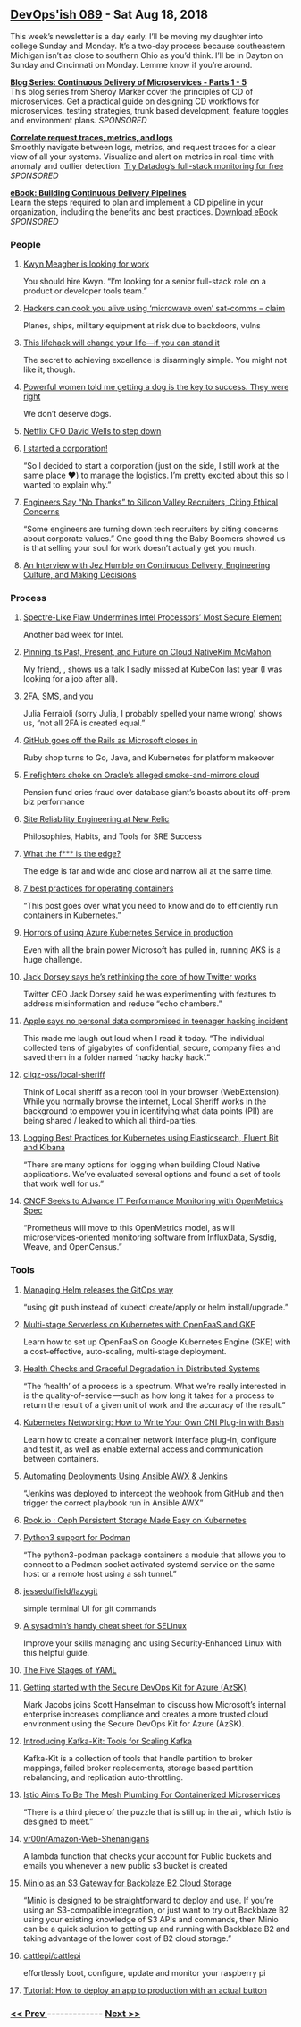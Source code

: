 ## [DevOps'ish 089](https://devopsish.com/089) - Sat Aug 18, 2018

This week’s newsletter is a day early. I’ll be moving my daughter into college Sunday and Monday. It’s a two-day process because southeastern Michigan isn’t as close to southern Ohio as you’d think. I’ll be in Dayton on Sunday and Cincinnati on Monday. Lemme know if you’re around.

<a href="https://www.gocd.org/tags/cd-for-microservices.html"><strong>Blog Series: Continuous Delivery of Microservices - Parts 1 - 5</strong></a><br/>This blog series from Sheroy Marker cover the principles of CD of microservices. Get a practical guide on designing CD workflows for microservices, testing strategies, trunk based development, feature toggles and environment plans. <em>SPONSORED</em>

<a href="https://www.datadoghq.com/lpgs/?utm_source=Advertisement&amp;utm_medium=Advertisement&amp;utm_campaign=Devopsish-Newsletter"><strong>Correlate request traces, metrics, and logs</strong></a><br/>Smoothly navigate between logs, metrics, and request traces for a clear view of all your systems. Visualize and alert on metrics in real-time with anomaly and outlier detection. <a href="https://www.datadoghq.com/lpgs/?utm_source=Advertisement&amp;utm_medium=Advertisement&amp;utm_campaign=Devopsish-Newsletter">Try Datadog’s full-stack monitoring for free</a> <em>SPONSORED</em>

<a href="https://go.weave.works/TPCS-devops-newsletter"><strong>eBook: Building Continuous Delivery Pipelines</strong></a><br/>Learn the steps required to plan and implement a CD pipeline in your organization, including the benefits and best practices. <a href="https://go.weave.works/TPCS-devops-newsletter">Download eBook</a> <em>SPONSORED</em>

### People

1. [Kwyn Meagher is looking for work](https://blog.kwyn.io/hireme.html)

     You should hire Kwyn. “I’m looking for a senior full-stack role on a product or developer tools team.”
1. [Hackers can cook you alive using ‘microwave oven’ sat-comms – claim](https://www.theregister.co.uk/2018/08/10/satellite_communications_microwave_oven_hacking/)

     Planes, ships, military equipment at risk due to backdoors, vulns
1. [This lifehack will change your life—if you can stand it](https://qz.com/1353399/this-lifehack-will-change-your-life-if-you-can-stand-it/)

     The secret to achieving excellence is disarmingly simple. You might not like it, though.
1. [Powerful women told me getting a dog is the key to success. They were right](https://qz.com/work/1347901/powerful-women-told-me-getting-a-dog-was-the-key-to-success-they-were-right/)

     We don’t deserve dogs.
1. [Netflix CFO David Wells to step down](https://techcrunch.com/2018/08/13/netflix-cfo-david-wells-to-step-down/)

    
1. [I started a corporation!](https://jvns.ca/blog/2018/08/14/i-started-a-company-/)

     “So I decided to start a corporation (just on the side, I still work at the same place ❤) to manage the logistics. I’m pretty excited about this so I wanted to explain why.”
1. [Engineers Say “No Thanks” to Silicon Valley Recruiters, Citing Ethical Concerns](https://spectrum.ieee.org/view-from-the-valley/at-work/tech-careers/engineers-say-no-thanks-to-silicon-valley-recruiters-citing-ethical-concerns)

     “Some engineers are turning down tech recruiters by citing concerns about corporate values.” One good thing the Baby Boomers showed us is that selling your soul for work doesn’t actually get you much.
1. [An Interview with Jez Humble on Continuous Delivery, Engineering Culture, and Making Decisions](https://www.split.io/blog/jez-humble-interview-decisions-2018/)

    
### Process

1. [Spectre-Like Flaw Undermines Intel Processors’ Most Secure Element](https://www.wired.com/story/foreshadow-intel-secure-enclave-vulnerability/)

     Another bad week for Intel.
1. [Pinning its Past, Present, and Future on Cloud NativeKim McMahon](https://www.cncf.io/blog/2018/08/14/pinning-its-past-present-and-future-on-cloud-native/)

     My friend, , shows us a talk I sadly missed at KubeCon last year (I was looking for a job after all).
1. [2FA, SMS, and you](https://www.juliaferraioli.com/blog/2018/08/2fa-sms-you/)

     Julia Ferraioli (sorry Julia, I probably spelled your name wrong) shows us, “not all 2FA is created equal.”
1. [GitHub goes off the Rails as Microsoft closes in](https://www.theregister.co.uk/2018/08/16/github_rails_microsoft/)

     Ruby shop turns to Go, Java, and Kubernetes for platform makeover
1. [Firefighters choke on Oracle’s alleged smoke-and-mirrors cloud](https://www.theregister.co.uk/2018/08/13/oracle_sued_cloud_numbers/)

     Pension fund cries fraud over database giant’s boasts about its off-prem biz performance
1. [Site Reliability Engineering at New Relic](https://newrelic.com/resource/site-reliability-engineering)

     Philosophies, Habits, and Tools for SRE Success
1. [What the f*** is the edge?](https://arcentry.com/blog/what-the-f-is-the-edge/)

     The edge is far and wide and close and narrow all at the same time.
1. [7 best practices for operating containers](https://cloud.google.com/blog/products/gcp/7-best-practices-operating-containers)

     “This post goes over what you need to know and do to efficiently run containers in Kubernetes.”
1. [Horrors of using Azure Kubernetes Service in production](https://movingfulcrum.com/horrors-of-using-azure-kubernetes-service-in-production/)

     Even with all the brain power Microsoft has pulled in, running AKS is a huge challenge.
1. [Jack Dorsey says he’s rethinking the core of how Twitter works](https://www.washingtonpost.com/technology/2018/08/15/jack-dorsey-says-hes-rethinking-core-how-twitter-works/)

     Twitter CEO Jack Dorsey said he was experimenting with features to address misinformation and reduce “echo chambers.”
1. [Apple says no personal data compromised in teenager hacking incident](https://9to5mac.com/2018/08/17/personal-data-safe-teenager-hacker/)

     This made me laugh out loud when I read it today. “The individual collected tens of gigabytes of confidential, secure, company files and saved them in a folder named ‘hacky hacky hack’.”
1. [cliqz-oss/local-sheriff](https://github.com/cliqz-oss/local-sheriff)

     Think of Local sheriff as a recon tool in your browser (WebExtension). While you normally browse the internet, Local Sheriff works in the background to empower you in identifying what data points (PII) are being shared / leaked to which all third-parties.
1. [Logging Best Practices for Kubernetes using Elasticsearch, Fluent Bit and Kibana](https://itnext.io/logging-best-practices-for-kubernetes-using-elasticsearch-fluent-bit-and-kibana-be9b7398dfee)

     “There are many options for logging when building Cloud Native applications. We’ve evaluated several options and found a set of tools that work well for us.”
1. [CNCF Seeks to Advance IT Performance Monitoring with OpenMetrics Spec](https://thenewstack.io/cncf-seeks-to-advance-it-performance-monitoring-with-openmetrics-project/)

     “Prometheus will move to this OpenMetrics model, as will microservices-oriented monitoring software from InfluxData, Sysdig, Weave, and OpenCensus.”
### Tools

1. [Managing Helm releases the GitOps way](https://www.weave.works/blog/managing-helm-releases-the-gitops-way)

     “using git push instead of kubectl create/apply or helm install/upgrade.”
1. [Multi-stage Serverless on Kubernetes with OpenFaaS and GKE](https://www.openfaas.com/blog/gke-multi-stage/)

     Learn how to set up OpenFaaS on Google Kubernetes Engine (GKE) with a cost-effective, auto-scaling, multi-stage deployment.
1. [Health Checks and Graceful Degradation in Distributed Systems](https://medium.com/@copyconstruct/health-checks-in-distributed-systems-aa8a0e8c1672)

     “The ‘health’ of a process is a spectrum. What we’re really interested in is the quality-of-service — such as how long it takes for a process to return the result of a given unit of work and the accuracy of the result.”
1. [Kubernetes Networking: How to Write Your Own CNI Plug-in with Bash](https://www.altoros.com/blog/kubernetes-networking-writing-your-own-simple-cni-plug-in-with-bash/)

     Learn how to create a container network interface plug-in, configure and test it, as well as enable external access and communication between containers.
1. [Automating Deployments Using Ansible AWX & Jenkins](https://n4stack.io/2018/08/15/automating-deployments-ansible-jenkins/)

     “Jenkins was deployed to intercept the webhook from GitHub and then trigger the correct playbook run in Ansible AWX”
1. [Rook.io : Ceph Persistent Storage Made Easy on Kubernetes](https://www.linkedin.com/pulse/rookio-ceph-persistent-storage-made-easy-kubernetes-gokul-chandra/)

    
1. [Python3 support for Podman](https://medium.com/cri-o/python3-support-for-podman-a0a2395c3b4)

     “The python3-podman package containers a module that allows you to connect to a Podman socket activated systemd service on the same host or a remote host using a ssh tunnel.”
1. [jesseduffield/lazygit](https://github.com/jesseduffield/lazygit)

     simple terminal UI for git commands
1. [A sysadmin’s handy cheat sheet for SELinux](https://opensource.com/article/18/8/cheat-sheet-selinux)

     Improve your skills managing and using Security-Enhanced Linux with this helpful guide.
1. [The Five Stages of YAML](https://brokenco.de/2018/08/15/five-stages-of-yaml.html)

    
1. [Getting started with the Secure DevOps Kit for Azure (AzSK)](https://channel9.msdn.com/Shows/Azure-Friday/Getting-started-with-the-Secure-DevOps-Kit-for-Azure-AzSK)

     Mark Jacobs joins Scott Hanselman to discuss how Microsoft’s internal enterprise increases compliance and creates a more trusted cloud environment using the Secure DevOps Kit for Azure (AzSK).
1. [Introducing Kafka-Kit: Tools for Scaling Kafka](https://www.datadoghq.com/blog/engineering/introducing-kafka-kit-tools-for-scaling-kafka/)

     Kafka-Kit is a collection of tools that handle partition to broker mappings, failed broker replacements, storage based partition rebalancing, and replication auto-throttling.
1. [Istio Aims To Be The Mesh Plumbing For Containerized Microservices](https://www.nextplatform.com/2018/08/15/istio-aims-to-be-the-mesh-plumbing-for-containerized-microservices/)

     “There is a third piece of the puzzle that is still up in the air, which Istio is designed to meet.”
1. [vr00n/Amazon-Web-Shenanigans](https://github.com/vr00n/Amazon-Web-Shenanigans)

     A lambda function that checks your account for Public buckets and emails you whenever a new public s3 bucket is created
1. [Minio as an S3 Gateway for Backblaze B2 Cloud Storage](https://www.backblaze.com/blog/how-to-use-minio-with-b2-cloud-storage/)

     “Minio is designed to be straightforward to deploy and use. If you’re using an S3-compatible integration, or just want to try out Backblaze B2 using your existing knowledge of S3 APIs and commands, then Minio can be a quick solution to getting up and running with Backblaze B2 and taking advantage of the lower cost of B2 cloud storage.”
1. [cattlepi/cattlepi](https://github.com/cattlepi/cattlepi)

     effortlessly boot, configure, update and monitor your raspberry pi
1. [Tutorial: How to deploy an app to production with an actual button](https://blog.github.com/2018-08-16-how-to-deploy-to-production-with-an-actual-button/)

    

### [ << Prev ](devopsweekly-088.md) ------------- [ Next >> ](devopsweekly-090.md)